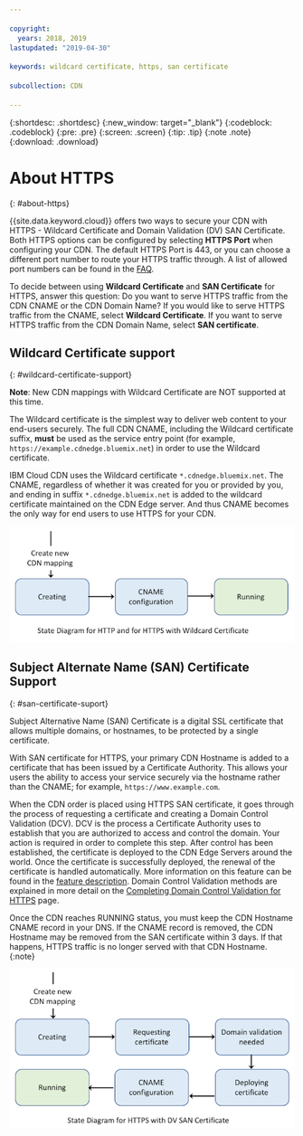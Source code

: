 ```yaml
---

copyright:
  years: 2018, 2019
lastupdated: "2019-04-30"

keywords: wildcard certificate, https, san certificate

subcollection: CDN

---
```


{:shortdesc: .shortdesc}
{:new_window: target="_blank"}
{:codeblock: .codeblock}
{:pre: .pre}
{:screen: .screen}
{:tip: .tip}
{:note .note}
{:download: .download}

# About HTTPS
{: #about-https}

{{site.data.keyword.cloud}} offers two ways to secure your CDN with HTTPS - Wildcard Certificate and Domain Validation (DV) SAN Certificate. Both HTTPS options can be configured by selecting **HTTPS Port** when configuring your CDN. The default HTTPS Port is 443, or you can choose a different port number to route your HTTPS traffic through. A list of allowed port numbers can be found in the [FAQ](/docs/infrastructure/CDN/faqs.html#are-there-any-restrictions-on-what-http-and-https-port-numbers-are-allowed-for-akamai-).

To decide between using **Wildcard Certificate** and **SAN Certificate** for HTTPS, answer this question: Do you want to serve HTTPS traffic from the CDN CNAME or the CDN Domain Name? If you would like to serve HTTPS traffic from the CNAME, select **Wildcard Certificate**. If you want to serve HTTPS traffic from the CDN Domain Name, select **SAN certificate**.

## Wildcard Certificate support
{: #wildcard-certificate-support}

**Note**:
New CDN mappings with Wildcard Certificate are NOT supported at this time.

The Wildcard certificate is the simplest way to deliver web content to your end-users securely. The full CDN CNAME, including the Wildcard certificate suffix, **must** be used as the service entry point (for example, `https://example.cdnedge.bluemix.net`) in order to use the Wildcard certificate.

IBM Cloud CDN uses the Wildcard certificate `*.cdnedge.bluemix.net`. The CNAME, regardless of whether it was created for you or provided by you, and ending in suffix `*.cdnedge.bluemix.net` is added to the wildcard certificate maintained on the CDN Edge server. And thus CNAME becomes the only way for end users to use HTTPS for your CDN.

![Diagram for Http and Wildcard](images/state-diagram-wildcard.png)

## Subject Alternate Name (SAN) Certificate Support
{: #san-certificate-suport}

Subject Alternative Name (SAN) Certificate is a digital SSL certificate that allows multiple domains, or hostnames, to be protected by a single certificate.

With SAN certificate for HTTPS, your primary CDN Hostname is added to a certificate that has been issued by a Certificate Authority. This allows your users the ability to access your service securely via the hostname rather than the CNAME; for example, `https://www.example.com`.

When the CDN order is placed using HTTPS SAN certificate, it goes through the process of requesting a certificate and creating a Domain Control Validation (DCV). DCV is the process a Certificate Authority uses to establish that you are authorized to access and control the domain. Your action is required in order to complete this step. After control has been established, the certificate is deployed to the CDN Edge Servers around the world. Once the certificate is successfully deployed, the renewal of the certificate is handled automatically. More information on this feature can be found in the [feature description](/docs/infrastructure/CDN/feature-descriptions.html#https-protocol-support). Domain Control Validation methods are explained in more detail on the [Completing Domain Control Validation for HTTPS](/docs/infrastructure/CDN/how-to-https.html#initial-steps-to-domain-control-validation) page.

Once the CDN reaches RUNNING status, you must keep the CDN Hostname CNAME record in your DNS. If the CNAME record is removed, the CDN Hostname may be removed from the SAN certificate within 3 days. If that happens, HTTPS traffic is no longer served with that CDN Hostname.
{:note}

![Diagram for HTTPS with SAN Cert](images/state-diagram-san.png)
